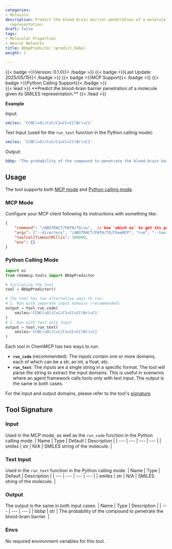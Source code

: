 ```yaml
---
categories:
- Molecule
description: Predict the blood-brain barrier penetration of a molecule given its SMILES
  representation.
draft: false
tags:
- Molecular Properties
- Neural Networks
title: BbbpPredictor (predict_bbbp)
weight: 2

---
```

<div style="display: flex; flex-wrap: wrap; gap: 0.75rem; align-items: center;">
  {{< badge >}}Version: 0.1.0{{< /badge >}}
  {{< badge >}}Last Update: 2025/05/15{{< /badge >}}
  {{< badge >}}MCP Support{{< /badge >}}
  {{< badge >}}Python Calling Support{{< /badge >}}
</div>
{{< lead >}}
**Predict the blood-brain barrier penetration of a molecule given its SMILES representation.**
{{< /lead >}}

**Example**

Input:
```yaml
smiles: 'CCNC(=O)/C=C/C1=CC=CC(Br)=C1'
```

Text Input (used for the `run_text` function in the Python calling mode):
```yaml
smiles: 'CCNC(=O)/C=C/C1=CC=CC(Br)=C1'
```

Output:
```yaml
bbbp: "The probability of the compound to penetrate the blood-brain barrier is 99.90%, which means it's likely to happen.\nNote that the result is predicted by a neural network model and may not be accurate. You may use other tools or resources to obtain more reliable results if needed."
```

## Usage

The tool supports both [MCP mode](#mcp-mode) and [Python calling mode](#python-calling-mode).



### MCP Mode

Configure your MCP client following its instructions with something like:
```JSON
{
    "command": "/ABSTRACT/PATH/TO/uv",  // Use `which uv` to get its path
    "args": ["--directory", "/ABSTRACT/PATH/TO/ChemMCP", "run", "--tools", "BbbpPredictor"],
    "toolCallTimeoutMillis": 300000,
    "env": {}
}
```

### Python Calling Mode

```python
import os
from chemmcp.tools import BbbpPredictor

# Initialize the tool
tool = BbbpPredictor()

# The tool has two alternative ways to run:
# 1. Run with separate input domains (recommended)
output = tool.run_code(
    smiles='CCNC(=O)/C=C/C1=CC=CC(Br)=C1'
)
# 2. Run with text-only input
output = tool.run_text(
    smiles='CCNC(=O)/C=C/C1=CC=CC(Br)=C1'
)
```


Each tool in ChemMCP has two ways to run:
- **`run_code`** (recommended): The inputs contain one or more domains, each of which can be a str, an int, a float, etc.
- **`run_text`**: The inputs are a single string in a specific format. The tool will parse the string to extract the input domains. This is useful in scenarios where an agent framework calls tools only with text input.
The output is the same in both cases.

For the input and output domains, please refer to the tool's [signature](#tool-signature).

## Tool Signature



### Input
Used in the MCP mode, as well as the `run_code` function in the Python calling mode.
| Name | Type | Default | Description |
| --- | --- | --- | --- |
| smiles | str | N/A | SMILES string of the molecule. |

### Text Input
Used in the `run_text` function in the Python calling mode.
| Name | Type | Default | Description |
| --- | --- | --- | --- |
| smiles | str | N/A | SMILES string of the molecule. |

### Output
The output is the same in both input cases.
| Name | Type | Description |
| --- | --- | --- |
| bbbp | str | The probability of the compound to penetrate the blood-brain barrier. |

### Envs
No required environment variables for this tool.
